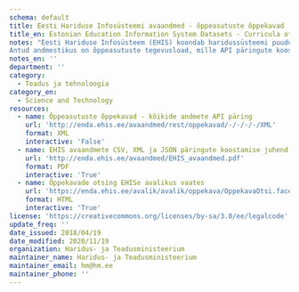 ```yaml
---
schema: default
title: Eesti Hariduse Infosüsteemi avaandmed - õppeasutuste õppekavad
title_en: Estonian Education Information System Datasets - Curricula of Educational Institutions
notes: "Eesti Hariduse Infosüsteem (EHIS) koondab haridussüsteemi puudutavaid andmeid. Register sisaldab andmeid õppeasutuse, õpilaste, õpetajate/õppejõudude, lõpudokumentide, õpikute ja õppekavade kohta. Kõige vanemad andmed on aastast 2004. Kõik EHISe avalikud andmed on kättesaadavad portaalist ja API kaudu (väljundformaadid CSV, XML, JSON). API kasutamise juhend on lisatud täiendava <a href='http://enda.ehis.ee/avaandmed/EHIS_avaandmed.pdf'>failina</a>. 
Antud andmestikus on õppeasutuste tegevusload, mille API päringute koostamise kohta on info alapeatükis 2.2. Õppekavade avaandmete päring võimaldab pärida õppekavade andmeid registrikoodi, õppekava koodi ja õppekava liigi järgi. Lisaks on võimalik andmete pärijal määrata, kas päring teostatakse registreeritud või kehtivate õppekavade hulgast."
notes_en: ''
department: ''
category:
  - Teadus ja tehnoloogia
category_en:
  - Science and Technology
resources:
  - name: Õppeasutuste õppekavad - kõikide andmete API päring
    url: 'http://enda.ehis.ee/avaandmed/rest/oppekavad/-/-/-/-/XML'
    format: XML
    interactive: 'False'
  - name: EHIS avaandmete CSV, XML ja JSON päringute koostamise juhend
    url: 'http://enda.ehis.ee/avaandmed/EHIS_avaandmed.pdf'
    format: PDF
    interactive: 'True'
  - name: Õppekavade otsing EHISe avalikus vaates
    url: 'https://enda.ehis.ee/avalik/avalik/oppekava/OppekavaOtsi.faces'
    format: HTML
    interactive: 'True'
license: 'https://creativecommons.org/licenses/by-sa/3.0/ee/legalcode'
update_freq: ''
date_issued: 2018/04/19
date_modified: 2020/11/19
organization: Haridus- ja Teadusministeerium
maintainer_name: Haridus- ja Teadusministeerium
maintainer_email: hm@hm.ee
maintainer_phone: ''
---
```

